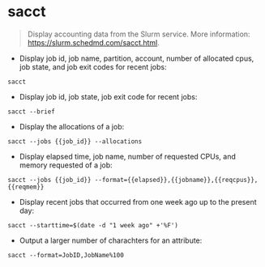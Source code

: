 # sacct

> Display accounting data from the Slurm service.
> More information: <https://slurm.schedmd.com/sacct.html>.

- Display job id, job name, partition, account, number of allocated cpus, job state, and job exit codes for recent jobs:

`sacct`

- Display job id, job state, job exit code for recent jobs:

`sacct --brief`

- Display the allocations of a job:

`sacct --jobs {{job_id}} --allocations`

- Display elapsed time, job name, number of requested CPUs, and memory requested of a job:

`sacct --jobs {{job_id}} --format={{elapsed}},{{jobname}},{{reqcpus}},{{reqmem}}`

- Display recent jobs that occurred from one week ago up to the present day:

`sacct --starttime=$(date -d "1 week ago" +'%F')`

- Output a larger number of charachters for an attribute:

`sacct --format=JobID,JobName%100`
